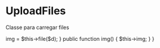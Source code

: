 # UploadFiles
Classe para carregar files 

<?php 

class Image extends Uploads {

public $img;

public function __construct($d){
		$this->img = $this->file($d);
}

	public function img() {

		$this->img;
	}
}
